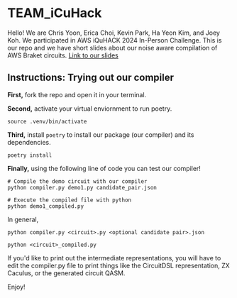 # TEAM_iCuHack

Hello! We are Chris Yoon, Erica Choi, Kevin Park, Ha Yeon Kim, and Joey Koh.
We participated in AWS iQuHACK 2024 In-Person Challenge.
This is our repo and we have short slides about our noise aware compilation of
AWS Braket circuits.
[Link to our slides](https://docs.google.com/presentation/d/1j7Nu_adU32vfPOUmudidZ-MPrti-X4SPa5-mQk71t44/edit?usp=sharing)


## Instructions: Trying out our compiler
**First,** fork the repo and open it in your terminal.

**Second,** activate your virtual enviornment to run poetry.
```
source .venv/bin/activate
```

**Third,** install `poetry` to install our package (our compiler) and its dependencies.
```
poetry install
```

**Finally,** using the following line of code you can test our compiler!
```
# Compile the demo circuit with our compiler
python compiler.py demo1.py candidate_pair.json

# Execute the compiled file with python
python demo1_compiled.py
```

In general,
```
python compiler.py <circuit>.py <optional candidate pair>.json

python <circuit>_compiled.py
```

If you'd like to print out the intermediate representations, you will have to edit the compiler.py file to print things like the CircuitDSL representation, ZX Caculus, or the generated circuit QASM.

Enjoy!
